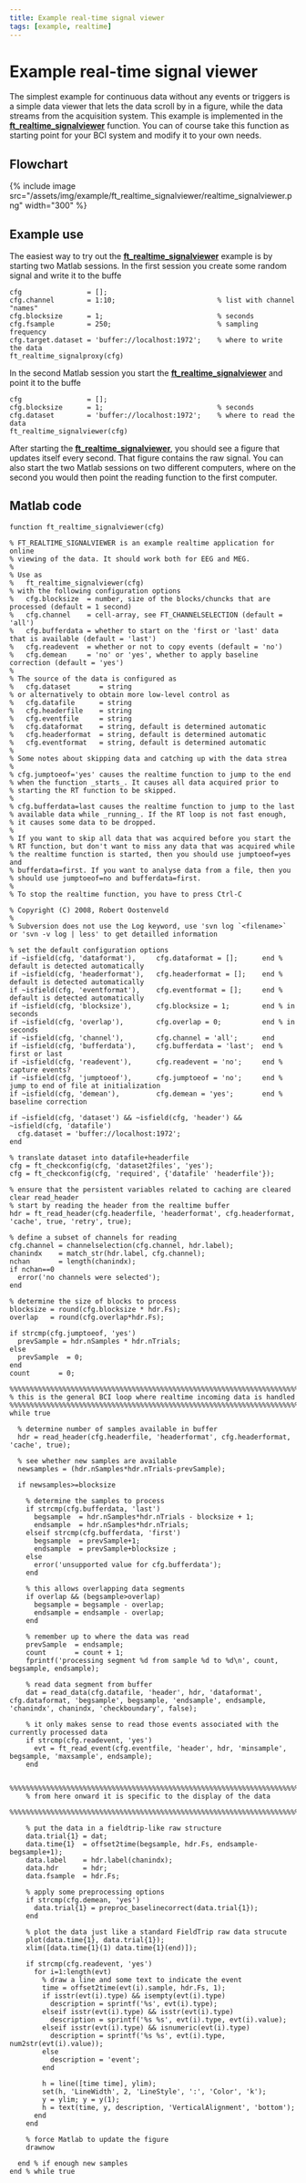 ```yaml
---
title: Example real-time signal viewer
tags: [example, realtime]
---
```


# Example real-time signal viewer

The simplest example for continuous data without any events or triggers is a simple data viewer that lets the data scroll by in a figure, while the data streams from the acquisition system. This example is implemented in the **[ft_realtime_signalviewer](/reference/ft_realtime_signalviewer)** function. You can of course take this function as starting point for your BCI system and modify it to your own needs.

## Flowchart

{% include image src="/assets/img/example/ft_realtime_signalviewer/realtime_signalviewer.png" width="300" %}
## Example use

The easiest way to try out the **[ft_realtime_signalviewer](/reference/ft_realtime_signalviewer)** example is by starting two Matlab sessions. In the first session you create some random signal and write it to the buffe

    cfg                = [];
    cfg.channel        = 1:10;                         % list with channel "names"
    cfg.blocksize      = 1;                            % seconds
    cfg.fsample        = 250;                          % sampling frequency
    cfg.target.dataset = 'buffer://localhost:1972';    % where to write the data
    ft_realtime_signalproxy(cfg)

In the second Matlab session you start the **[ft_realtime_signalviewer](/reference/ft_realtime_signalviewer)** and point it to the buffe

    cfg                = [];
    cfg.blocksize      = 1;                            % seconds
    cfg.dataset        = 'buffer://localhost:1972';    % where to read the data
    ft_realtime_signalviewer(cfg)

After starting the **[ft_realtime_signalviewer](/reference/ft_realtime_signalviewer)**, you should see a figure that updates itself every second. That figure contains the raw signal. You can also start the two Matlab sessions on two different computers, where on the second you would then point the reading function to the first computer.

## Matlab code

	function ft_realtime_signalviewer(cfg)
	
	% FT_REALTIME_SIGNALVIEWER is an example realtime application for online
	% viewing of the data. It should work both for EEG and MEG.
	%
	% Use as
	%   ft_realtime_signalviewer(cfg)
	% with the following configuration options
	%   cfg.blocksize  = number, size of the blocks/chuncks that are processed (default = 1 second)
	%   cfg.channel    = cell-array, see FT_CHANNELSELECTION (default = 'all')
	%   cfg.bufferdata = whether to start on the 'first or 'last' data that is available (default = 'last')
	%   cfg.readevent  = whether or not to copy events (default = 'no')
	%   cfg.demean     = 'no' or 'yes', whether to apply baseline correction (default = 'yes')
	%
	% The source of the data is configured as
	%   cfg.dataset       = string
	% or alternatively to obtain more low-level control as
	%   cfg.datafile      = string
	%   cfg.headerfile    = string
	%   cfg.eventfile     = string
	%   cfg.dataformat    = string, default is determined automatic
	%   cfg.headerformat  = string, default is determined automatic
	%   cfg.eventformat   = string, default is determined automatic
	%
	% Some notes about skipping data and catching up with the data strea
	%
	% cfg.jumptoeof='yes' causes the realtime function to jump to the end
	% when the function _starts_. It causes all data acquired prior to
	% starting the RT function to be skipped.
	% 
	% cfg.bufferdata=last causes the realtime function to jump to the last
	% available data while _running_. If the RT loop is not fast enough,
	% it causes some data to be dropped.
	% 
	% If you want to skip all data that was acquired before you start the
	% RT function, but don't want to miss any data that was acquired while
	% the realtime function is started, then you should use jumptoeof=yes and
	% bufferdata=first. If you want to analyse data from a file, then you
	% should use jumptoeof=no and bufferdata=first.
	%
	% To stop the realtime function, you have to press Ctrl-C
	
	% Copyright (C) 2008, Robert Oostenveld
	%
	% Subversion does not use the Log keyword, use 'svn log `<filename>` or 'svn -v log | less' to get detailled information
	
	% set the default configuration options
	if ~isfield(cfg, 'dataformat'),     cfg.dataformat = [];      end % default is detected automatically
	if ~isfield(cfg, 'headerformat'),   cfg.headerformat = [];    end % default is detected automatically
	if ~isfield(cfg, 'eventformat'),    cfg.eventformat = [];     end % default is detected automatically
	if ~isfield(cfg, 'blocksize'),      cfg.blocksize = 1;        end % in seconds
	if ~isfield(cfg, 'overlap'),        cfg.overlap = 0;          end % in seconds
	if ~isfield(cfg, 'channel'),        cfg.channel = 'all';      end
	if ~isfield(cfg, 'bufferdata'),     cfg.bufferdata = 'last';  end % first or last
	if ~isfield(cfg, 'readevent'),      cfg.readevent = 'no';     end % capture events?
	if ~isfield(cfg, 'jumptoeof'),      cfg.jumptoeof = 'no';     end % jump to end of file at initialization
	if ~isfield(cfg, 'demean'),         cfg.demean = 'yes';       end % baseline correction
	
	if ~isfield(cfg, 'dataset') && ~isfield(cfg, 'header') && ~isfield(cfg, 'datafile')
	  cfg.dataset = 'buffer://localhost:1972';
	end
	
	% translate dataset into datafile+headerfile
	cfg = ft_checkconfig(cfg, 'dataset2files', 'yes');
	cfg = ft_checkconfig(cfg, 'required', {'datafile' 'headerfile'});
	
	% ensure that the persistent variables related to caching are cleared
	clear read_header
	% start by reading the header from the realtime buffer
	hdr = ft_read_header(cfg.headerfile, 'headerformat', cfg.headerformat, 'cache', true, 'retry', true);
	
	% define a subset of channels for reading
	cfg.channel = channelselection(cfg.channel, hdr.label);
	chanindx    = match_str(hdr.label, cfg.channel);
	nchan       = length(chanindx);
	if nchan==0
	  error('no channels were selected');
	end
	
	% determine the size of blocks to process
	blocksize = round(cfg.blocksize * hdr.Fs);
	overlap   = round(cfg.overlap*hdr.Fs);
	
	if strcmp(cfg.jumptoeof, 'yes')
	  prevSample = hdr.nSamples * hdr.nTrials;
	else
	  prevSample  = 0;
	end
	count       = 0;
	
	%%%%%%%%%%%%%%%%%%%%%%%%%%%%%%%%%%%%%%%%%%%%%%%%%%%%%%%%%%%%%%%%%%%%%%%%%%%%%%%%
	% this is the general BCI loop where realtime incoming data is handled
	%%%%%%%%%%%%%%%%%%%%%%%%%%%%%%%%%%%%%%%%%%%%%%%%%%%%%%%%%%%%%%%%%%%%%%%%%%%%%%%%
	while true
	
	  % determine number of samples available in buffer
	  hdr = read_header(cfg.headerfile, 'headerformat', cfg.headerformat, 'cache', true);
	
	  % see whether new samples are available
	  newsamples = (hdr.nSamples*hdr.nTrials-prevSample);
	
	  if newsamples>=blocksize
	
	    % determine the samples to process
	    if strcmp(cfg.bufferdata, 'last')
	      begsample  = hdr.nSamples*hdr.nTrials - blocksize + 1;
	      endsample  = hdr.nSamples*hdr.nTrials;
	    elseif strcmp(cfg.bufferdata, 'first')
	      begsample  = prevSample+1;
	      endsample  = prevSample+blocksize ;
	    else
	      error('unsupported value for cfg.bufferdata');
	    end
	
	    % this allows overlapping data segments
	    if overlap && (begsample>overlap)
	      begsample = begsample - overlap;
	      endsample = endsample - overlap;
	    end
	
	    % remember up to where the data was read
	    prevSample  = endsample;
	    count       = count + 1;
	    fprintf('processing segment %d from sample %d to %d\n', count, begsample, endsample);
	
	    % read data segment from buffer
	    dat = read_data(cfg.datafile, 'header', hdr, 'dataformat', cfg.dataformat, 'begsample', begsample, 'endsample', endsample, 'chanindx', chanindx, 'checkboundary', false);
	
	    % it only makes sense to read those events associated with the currently processed data
	    if strcmp(cfg.readevent, 'yes')
	      evt = ft_read_event(cfg.eventfile, 'header', hdr, 'minsample', begsample, 'maxsample', endsample);
	    end
	
	    %%%%%%%%%%%%%%%%%%%%%%%%%%%%%%%%%%%%%%%%%%%%%%%%%%%%%%%%%%%%%%%%%%%%%%%%%%%%%%%%
	    % from here onward it is specific to the display of the data
	    %%%%%%%%%%%%%%%%%%%%%%%%%%%%%%%%%%%%%%%%%%%%%%%%%%%%%%%%%%%%%%%%%%%%%%%%%%%%%%%%
	
	    % put the data in a fieldtrip-like raw structure
	    data.trial{1} = dat;
	    data.time{1}  = offset2time(begsample, hdr.Fs, endsample-begsample+1);
	    data.label    = hdr.label(chanindx);
	    data.hdr      = hdr;
	    data.fsample  = hdr.Fs;
	
	    % apply some preprocessing options
	    if strcmp(cfg.demean, 'yes')
	      data.trial{1} = preproc_baselinecorrect(data.trial{1});
	    end
	
	    % plot the data just like a standard FieldTrip raw data strucute
	    plot(data.time{1}, data.trial{1});
	    xlim([data.time{1}(1) data.time{1}(end)]);
	
	    if strcmp(cfg.readevent, 'yes')
	      for i=1:length(evt)
	        % draw a line and some text to indicate the event
	        time = offset2time(evt(i).sample, hdr.Fs, 1);
	        if isstr(evt(i).type) && isempty(evt(i).type)
	          description = sprintf('%s', evt(i).type);
	        elseif isstr(evt(i).type) && isstr(evt(i).type)
	          description = sprintf('%s %s', evt(i).type, evt(i).value);
	        elseif isstr(evt(i).type) && isnumeric(evt(i).type)
	          description = sprintf('%s %s', evt(i).type, num2str(evt(i).value));
	        else
	          description = 'event';
	        end
	
	        h = line([time time], ylim);
	        set(h, 'LineWidth', 2, 'LineStyle', ':', 'Color', 'k');
	        y = ylim; y = y(1);
	        h = text(time, y, description, 'VerticalAlignment', 'bottom');
	      end
	    end
	
	    % force Matlab to update the figure
	    drawnow
	
	  end % if enough new samples
	end % while true

